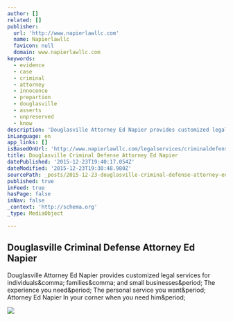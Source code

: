 ```yaml
---
author: []
related: []
publisher:
  url: 'http://www.napierlawllc.com'
  name: Napierlawllc
  favicon: null
  domain: www.napierlawllc.com
keywords:
  - evidence
  - case
  - criminal
  - attorney
  - innocence
  - prepartion
  - douglasville
  - asserts
  - unpreserved
  - know
description: 'Douglasville Attorney Ed Napier provides customized legal services for individuals, families, and small businesses. The experience you need. The personal service you want. Attorney Ed Napier In your corner when you need him.'
inLanguage: en
app_links: []
isBasedOnUrl: 'http://www.napierlawllc.com/legalservices/criminaldefense.html'
title: Douglasville Criminal Defense Attorney Ed Napier
datePublished: '2015-12-23T19:40:17.054Z'
dateModified: '2015-12-23T19:30:48.980Z'
sourcePath: _posts/2015-12-23-douglasville-criminal-defense-attorney-ed-napier.md
published: true
inFeed: true
hasPage: false
inNav: false
_context: 'http://schema.org'
_type: MediaObject

---
```

<article style=""><h1>Douglasville Criminal Defense Attorney Ed Napier</h1><p>Douglasville Attorney Ed Napier provides customized legal services for individuals&amp;comma; families&amp;comma; and small businesses&amp;period; The experience you need&amp;period; The personal service you want&amp;period; Attorney Ed Napier In your corner when you need him&amp;period;</p><img src="http://www.napierlawllc.com/images/237_criminal-law.jpg" /></article>
